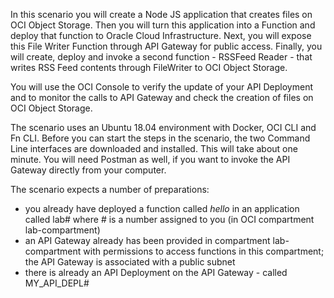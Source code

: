 In this scenario you will create a Node JS application that creates files on OCI Object Storage. Then you will turn this application into a Function and deploy that function to Oracle Cloud Infrastructure. Next, you will expose this File Writer Function through API Gateway for public access. Finally, you will create, deploy and invoke a second function - RSSFeed Reader - that writes RSS Feed contents through FileWriter to OCI Object Storage.

You will use the OCI Console to verify the update of your API Deployment and to monitor the calls to API Gateway and check the creation of files on OCI Object Storage.

The scenario uses an Ubuntu 18.04 environment with Docker, OCI CLI and Fn CLI. Before you can start the steps in the scenario, the two Command Line interfaces are downloaded and installed. This will take about one minute. You will need Postman as well, if you want to invoke the API Gateway directly from your computer.

The scenario expects a number of preparations:
* you already have deployed a function called *hello* in an application called lab# where # is a number assigned to you (in OCI compartment lab-compartment)
* an API Gateway already has been provided in compartment lab-compartment with permissions to access functions in this compartment; the API Gateway is associated with a public subnet 
* there is already an API Deployment on the API Gateway - called MY_API_DEPL#